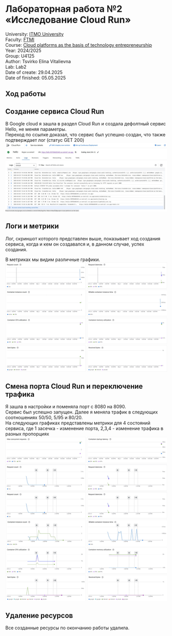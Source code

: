 # Лабораторная работа №2 «Исследование Cloud Run»  
University: [ITMO University](https://itmo.ru/ru/)  
Faculty: [FTMI](https://itmo.ru/ru/viewfaculty/87/fakultet_tehnologicheskogo_menedzhmenta_i_innovaciy.htm)  
Course: [Cloud platforms as the basis of technology entrepreneurship](https://itmo-ict-faculty.github.io/cloud-platforms-as-the-basis-of-technology-entrepreneurship/)  
Year: 2024/2025  
Group: U4125  
Author: Tsvirko Elina Vitalievna  
Lab: Lab2  
Date of create: 29.04.2025  
Date of finished: 05.05.2025  
  
## Ход работы  
## Создание сервиса Cloud Run  
В Google cloud я зашла в раздел Cloud Run и создала дефолтный сервис Hello, не меняя параметры.   
Переход по ссылке доказал, что сервис был успешно создан, что также подтверждает лог (статус GET 200)
![1](/img/2.1.jpg)  
  
## Логи и метрики  
Лог, скриншот которого представлен выше, показывает ход создания сервиса, когда и кем он создавался и, в данном случае, успех создания.
  
В метриках мы видим различные графики.  
![2](/img/2.2.jpg)  
![3](/img/2.3.jpg)  
![4](/img/2.4.jpg)   
![5](/img/2.5.jpg)

## Смена порта Cloud Run и переключение трафика  
Я зашла в настройки и поменяла порт с 8080 на 8090.  
Сервис был успешно запущен. 
Далее я меняла трафик в следующих соотношениях 50/50, 5/95 и 80/20.  
На следующих графиках представлены метрики для 4 состояний сервиса, где 1 засечка - изменение порта, 2,3,4 - изменение трафика в разных пропорциях
![6](/img/2.6.jpg)  
![7](/img/2.7.jpg)   
![8](/img/2.8.jpg)  
![9](/img/2.9.jpg)  
![10](/img/2.10.jpg)  
![11](/img/2.11.jpg)  
  
## Удаление ресурсов  
Все созданные ресурсы по окончанию работы удалила.
